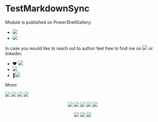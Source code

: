# TestMarkdownSync

Module is published on PowerShellGallery:

- <a href="https://www.powershellgallery.com/packages/PSWriteHTML"><img style="line-height: 2em;" src="https://img.shields.io/powershellgallery/v/PSWriteHTML.svg?style=for-the"></a>
- <a href="https://www.powershellgallery.com/packages/PSWriteHTML"><img src="https://img.shields.io/powershellgallery/vpre/PSWriteHTML.svg?label=powershell%20gallery%20preview&colorB=yellow?style=flat-square"></a>
 
In case you would like to reach out to author feel free to find me on <a href="https://twitter.com/PrzemyslawKlys"><img class='test' src="https://img.shields.io/twitter/follow/PrzemyslawKlys.svg?label=Twitter%20%40PrzemyslawKlys&style=flat-square"></a> or linkedin:

- ❤ <a href="https://twitter.com/PrzemyslawKlys"><img class='test' src="https://img.shields.io/twitter/follow/PrzemyslawKlys.svg?label=Twitter%20%40PrzemyslawKlys&style=flat-square"></a>
- <a href="https://evotec.xyz/hub"><img src="https://img.shields.io/badge/Blog-evotec.xyz-2A6496.svg?style=flat-square"></a>
- 💌<a href="https://www.linkedin.com/in/pklys"><img src="https://img.shields.io/badge/LinkedIn-pklys-0077B5.svg?logo=LinkedIn&style=flat-square"></a>

Mmm

  <a href="https://dev.azure.com/evotecpl/PSWriteHTML/_build/latest?definitionId=3"><img src="https://img.shields.io/azure-devops/build/evotecpl/a5ce5d3e-9ae2-49a0-9905-53eb41205fc9/7?label=Azure%20Pipelines&style=flat-square"></a>
  <a href="https://www.powershellgallery.com/packages/PSWriteHTML"><img src="https://img.shields.io/powershellgallery/v/PSWriteHTML.svg?style=flat-square"></a>
  <a href="https://www.powershellgallery.com/packages/PSWriteHTML"><img src="https://img.shields.io/powershellgallery/vpre/PSWriteHTML.svg?label=powershell%20gallery%20preview&colorB=yellow&style=flat-square"></a>
  <a href="https://github.com/EvotecIT/PSWriteHTML"><img src="https://img.shields.io/github/license/EvotecIT/PSWriteHTML.svg?style=flat-square"></a>
  <p align="center">
  <a href="https://www.powershellgallery.com/packages/PSWriteHTML"><img src="https://img.shields.io/powershellgallery/p/PSWriteHTML.svg?style=flat-square"></a>
  <a href="https://github.com/EvotecIT/PSWriteHTML"><img src="https://img.shields.io/github/languages/top/evotecit/PSWriteHTML.svg?style=flat-square"></a>
  <a href="https://github.com/EvotecIT/PSWriteHTML"><img src="https://img.shields.io/github/languages/code-size/evotecit/PSWriteHTML.svg?style=flat-square"></a>
  <a href="https://www.powershellgallery.com/packages/PSWriteHTML"><img src="https://img.shields.io/powershellgallery/dt/PSWriteHTML.svg?style=flat-square"></a>
  <a href="https://www.jsdelivr.com/package/gh/evotecit/cdn"><img src="https://img.shields.io/jsdelivr/gh/hy/evotecit/cdn?style=flat-square"></a>
</p>
<p align="center">
  <a href="https://twitter.com/PrzemyslawKlys"><img src="https://img.shields.io/twitter/follow/PrzemyslawKlys.svg?label=Twitter%20%40PrzemyslawKlys&style=flat-square"></a>
  <a href="https://evotec.xyz/hub"><img src="https://img.shields.io/badge/Blog-evotec.xyz-2A6496.svg?style=flat-square"></a>
  <a href="https://www.linkedin.com/in/pklys"><img src="https://img.shields.io/badge/LinkedIn-pklys-0077B5.svg?logo=LinkedIn&style=flat-square"></a>
</p>
